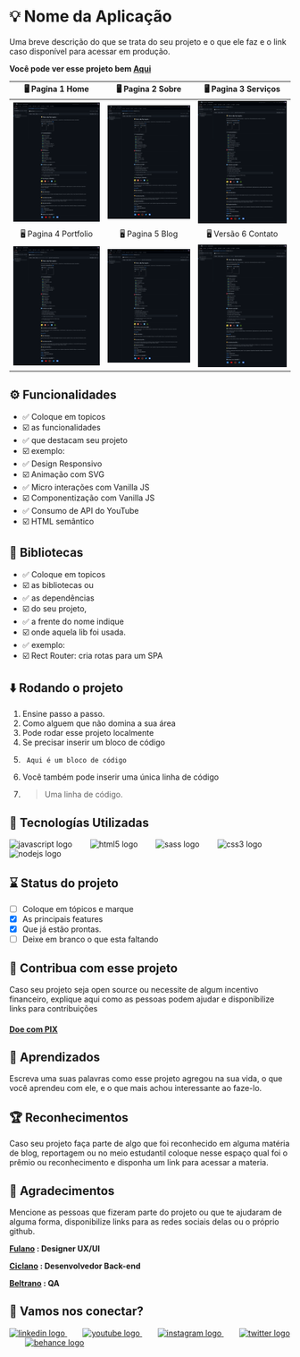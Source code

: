 # 💡 Nome da Aplicação

Uma breve descrição do que se trata do seu projeto e o que ele faz e o link caso disponível para acessar em produção.

__Você pode ver esse projeto bem  [Aqui](https://www.seuSite.com.br)__


🖥️ Pagina 1 Home                                      | 🖥️ Pagina 2 Sobre                                     | 🖥️ Pagina 3 Serviços   
| :----------:                                        | :--------------:                                      | :--------------:
<img src="../public/assets/screenshot-desktop.jpg" /> | <img src="../public/assets/screenshot-desktop.jpg" /> | <img src="../public/assets/screenshot-desktop.jpg" />     
🖥️ Pagina 4 Portfolio                                 | 🖥️ Pagina 5 Blog                                      | 🖥️ Versão 6 Contato   
<img src="../public/assets/screenshot-desktop.jpg" /> | <img src="../public/assets/screenshot-desktop.jpg" /> | <img src="../public/assets/screenshot-desktop.jpg" />

## ⚙️ Funcionalidades

- ✅ Coloque em topicos
- ☑️ as funcionalidades
- ✅ que destacam seu projeto
- ☑️ exemplo:
- ✅ Design Responsivo
- ☑️ Animação com SVG
- ✅ Micro interações com Vanilla JS
- ☑️ Componentização com Vanilla JS
- ✅ Consumo de API do YouTube
- ☑️ HTML semântico

## 🧰 Bibliotecas

- ✅ Coloque em topicos
- ☑️ as bibliotecas ou
- ✅ as dependências
- ☑️ do seu projeto,
- ✅ a frente do nome indique
- ☑️ onde aquela lib foi usada.
- ✅ exemplo:
- ☑️ Rect Router: cria rotas para um SPA

## ⬇️ Rodando o projeto

1. Ensine passo a passo.
2. Como alguem que não domina a sua área
3. Pode rodar esse projeto localmente
4. Se precisar inserir um bloco de código
5. ```
    Aqui é um bloco de código
    ```
6. Você também pode inserir uma única linha de código
7. > Uma linha de código.

## 🧩 Tecnologías Utilizadas

<div align="left">
  <img src="https://cdn.jsdelivr.net/gh/devicons/devicon/icons/javascript/javascript-original.svg" height="40" alt="javascript logo"  />
  <img width="24" />
  <img src="https://cdn.jsdelivr.net/gh/devicons/devicon/icons/html5/html5-original.svg" height="40" alt="html5 logo"  />
  <img width="24" />
  <img src="https://cdn.jsdelivr.net/gh/devicons/devicon/icons/sass/sass-original.svg" height="40" alt="sass logo"  />
  <img width="24" />
  <img src="https://cdn.jsdelivr.net/gh/devicons/devicon/icons/css3/css3-original.svg" height="40" alt="css3 logo"  />
  <img width="24" />
  <img src="https://cdn.jsdelivr.net/gh/devicons/devicon/icons/nodejs/nodejs-original.svg" height="40" alt="nodejs logo"  />
</div>

## ⌛ Status do projeto

- [ ] Coloque em tópicos e marque
- [x] As principais features
- [x] Que já estão prontas. 
- [ ] Deixe em branco o que esta faltando

## 💸 Contribua com esse projeto

Caso seu projeto seja open source ou necessite de algum incentivo financeiro, explique aqui como as pessoas podem ajudar e disponibilize links para contribuições

#### [Doe com PIX](https:linkPix.com.br)

## 🤯 Aprendizados

Escreva uma suas palavras como esse projeto agregou na sua vida, o que você aprendeu com ele, e o que mais achou interessante ao faze-lo.

## 🏆 Reconhecimentos

Caso seu projeto faça parte de algo que foi reconhecido em alguma matéria de blog, reportagem ou no meio estudantil coloque nesse espaço qual foi o prêmio ou reconhecimento e disponha um link para acessar a materia.

## 🙏 Agradecimentos

Mencione as pessoas que fizeram parte do projeto ou que te ajudaram de alguma forma, disponibilize links para as redes sociais delas ou o próprio github.

__[Fulano](https://www.linkedin/in/fulano) : Designer UX/UI__

__[Ciclano](https://www.linkedin/in/fulano) : Desenvolvedor Back-end__

__[Beltrano](https://www.linkedin/in/fulano) : QA__


## 💬 Vamos nos conectar?

<div align="left">
  <a href="https://" target="_blank">
    <img src="https://raw.githubusercontent.com/maurodesouza/profile-readme-generator/master/src/assets/icons/social/linkedin/default.svg" width="52" height="40" alt="linkedin logo"  />
  </a>
    <img width="24" />
  <a href="https://" target="_blank">
    <img src="https://raw.githubusercontent.com/maurodesouza/profile-readme-generator/master/src/assets/icons/social/youtube/default.svg" width="52" height="40" alt="youtube logo"  />
  </a>
    <img width="24" />
  <a href="https://" target="_blank">
  <img src="https://raw.githubusercontent.com/maurodesouza/profile-readme-generator/master/src/assets/icons/social/instagram/default.svg" width="52" height="40" alt="instagram logo"  />
  </a>
    <img width="24" />
  <a href="https://" target="_blank">
    <img src="https://raw.githubusercontent.com/maurodesouza/profile-readme-generator/master/src/assets/icons/social/twitter/default.svg" width="52" height="40" alt="twitter logo"  />
  </a>
    <img width="24" />
  <a href="https://" target="_blank">
    <img src="https://raw.githubusercontent.com/maurodesouza/profile-readme-generator/master/src/assets/icons/social/behance/default.svg" width="52" height="40" alt="behance logo"  />
  </a>
</div>